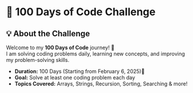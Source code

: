 # 🚀 100 Days of Code Challenge  

## 💡 About the Challenge  
Welcome to my **100 Days of Code** journey! 🚀  
I am solving coding problems daily, learning new concepts, and improving my problem-solving skills.  

- **Duration:** 100 Days (Starting from February 6, 2025)📅  
- **Goal:** Solve at least one coding problem each day  
- **Topics Covered:** Arrays, Strings, Recursion, Sorting, Searching & more!